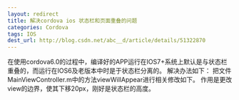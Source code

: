 ```yaml
---
layout: redirect
title: 解决cordova ios 状态栏和页面重叠的问题
categories: Cordova
tags: IOS
dest_url: http://blog.csdn.net/abc__d/article/details/51322870
---
```

在使用cordova6.0的过程中，编译好的APP运行在IOS7+系统上默认是与状态栏重叠的，而运行在IOS6及老版本中时是于状态栏分离的。
解决办法如下：
把文件MainViewController.m中的方法viewWillAppear进行相关修改如下。 作用是更改view的边界，使其下移20px，刚好是状态栏的高度。
